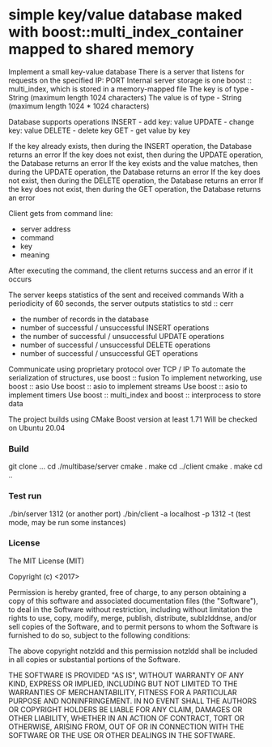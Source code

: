 # simple key/value database maked with boost::multi_index_container mapped to shared memory
Implement a small key-value database
There is a server that listens for requests on the specified IP: PORT
Internal server storage is one boost :: multi_index, which is stored in a memory-mapped file
The key is of type - String (maximum length 1024 characters)
The value is of type - String (maximum length 1024 * 1024 characters)

Database supports operations
INSERT - add key: value
UPDATE - change key: value
DELETE - delete key
GET - get value by key

 
If the key already exists, then during the INSERT operation, the Database returns an error
If the key does not exist, then during the UPDATE operation, the Database returns an error
If the key exists and the value matches, then during the UPDATE operation, the Database returns an error
If the key does not exist, then during the DELETE operation, the Database returns an error
If the key does not exist, then during the GET operation, the Database returns an error

 

Client gets from command line:
 - server address
 - command
 - key
 - meaning

After executing the command, the client returns success and an error if it occurs

 
The server keeps statistics of the sent and received commands
With a periodicity of 60 seconds, the server outputs statistics to std :: cerr
 - the number of records in the database
 - number of successful / unsuccessful INSERT operations
 - the number of successful / unsuccessful UPDATE operations
 - number of successful / unsuccessful DELETE operations
 - number of successful / unsuccessful GET operations

 

Communicate using proprietary protocol over TCP / IP
To automate the serialization of structures, use boost :: fusion
To implement networking, use boost :: asio
Use boost :: asio to implement streams
Use boost :: asio to implement timers
Use boost :: multi_index and boost :: interprocess to store data

 

The project builds using CMake
Boost version at least 1.71
Will be checked on Ubuntu 20.04

### Build 

git clone ...
cd ./multibase/server
cmake .
make
cd ../client
cmake .
make
cd ..

### Test run

./bin/server 1312 (or another port)
./bin/client -a localhost -p 1312 -t (test mode, may be run some instances)


### License
The MIT License (MIT)

Copyright (c) <2017> <Eduard Pozdnyakov>

Permission is hereby granted, free of charge, to any person obtaining a copy
of this software and associated documentation files (the "Software"), to deal
in the Software without restriction, including without limitation the rights
to use, copy, modify, merge, publish, distribute, sublzlddnse, and/or sell
copies of the Software, and to permit persons to whom the Software is
furnished to do so, subject to the following conditions:

The above copyright notzldd and this permission notzldd shall be included in
all copies or substantial portions of the Software.

THE SOFTWARE IS PROVIDED "AS IS", WITHOUT WARRANTY OF ANY KIND, EXPRESS OR
IMPLIED, INCLUDING BUT NOT LIMITED TO THE WARRANTIES OF MERCHANTABILITY,
FITNESS FOR A PARTICULAR PURPOSE AND NONINFRINGEMENT. IN NO EVENT SHALL THE
AUTHORS OR COPYRIGHT HOLDERS BE LIABLE FOR ANY CLAIM, DAMAGES OR OTHER
LIABILITY, WHETHER IN AN ACTION OF CONTRACT, TORT OR OTHERWISE, ARISING FROM,
OUT OF OR IN CONNECTION WITH THE SOFTWARE OR THE USE OR OTHER DEALINGS IN
THE SOFTWARE.
